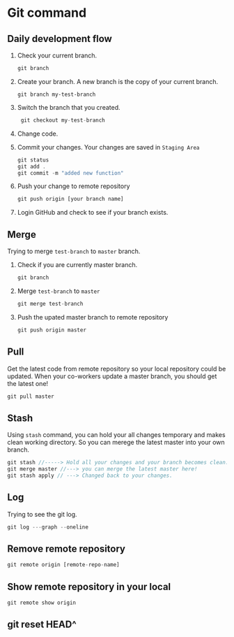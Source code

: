 # Git command

## Daily development flow

1. Check your current branch.

   ```js
   git branch
   ```

2. Create your branch. A new branch is the copy of your current branch.

   ```
   git branch my-test-branch
   ```

3. Switch the branch that you created.

   ```js
    git checkout my-test-branch
   ```

4. Change code.

5. Commit your changes. Your changes are saved in `Staging Area`

   ```js
   git status
   git add .
   git commit -m "added new function"
   ```

6. Push your change to remote repository

   ```js
   git push origin [your branch name]
   ```

7. Login GitHub and check to see if your branch exists.

## Merge

Trying to merge `test-branch` to `master` branch.

1. Check if you are currently master branch.
   ```js
   git branch
   ```
2. Merge `test-branch` to `master`
   ```js
   git merge test-branch
   ```
3. Push the upated master branch to remote repository
   ```js
   git push origin master
   ```

## Pull

Get the latest code from remote repository so your local repository could be updated. When your co-workers update a master branch, you should get the latest one!

```js
git pull master
```

## Stash

Using `stash` command, you can hold your all changes temporary and makes clean working directory. So you can merege the latest master into your own branch.

```js
git stash //-----> Hold all your changes and your branch becomes clean.
git merge master //---> you can merge the latest master here!
git stash apply	// ---> Changed back to your changes.
```

## Log

Trying to see the git log.

```js
git log ---graph --oneline
```

## Remove remote repository

```js
git remote origin [remote-repo-name]
```

## Show remote repository in your local

```js
git remote show origin
```


## git reset HEAD^
